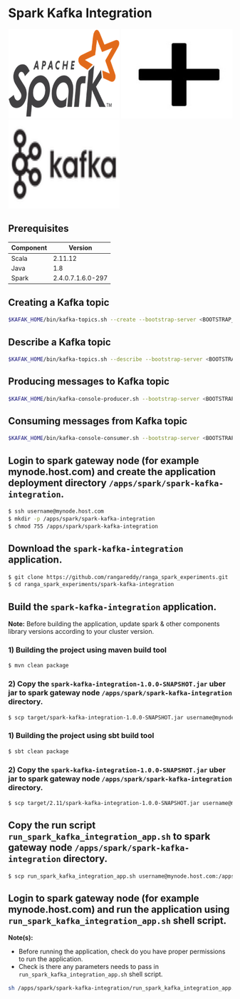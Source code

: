 # Spark Kafka Integration

<div>
        <img src="https://github.com/rangareddy/ranga-logos/blob/main/frameworks/spark/spark_logo.png?raw=true" height="200" width="250"/>
        <img src="https://github.com/rangareddy/ranga-logos/blob/main/others/plus_logo.png?raw=true" height="200" width="250"/>
        <img src="https://github.com/rangareddy/ranga-logos/blob/main/frameworks/kafka/kafka_logo.png?raw=true" height="200" width="250"/>
</div>


## Prerequisites

|Component|Version|
|---------|-------|
|Scala|2.11.12|
|Java|1.8|
|Spark|2.4.0.7.1.6.0-297|


## Creating a Kafka topic
```sh
$KAFAK_HOME/bin/kafka-topics.sh --create --bootstrap-server <BOOTSTRAP_SERVER_HOST>:<PORT> --replication-factor 3 --partitions 5 --topic <TOPIC_NAME>
```

## Describe a Kafka topic
```sh
$KAFAK_HOME/bin/kafka-topics.sh --describe --bootstrap-server <BOOTSTRAP_SERVER_HOST>:<PORT> --topic <TOPIC_NAME>
```

## Producing messages to Kafka topic
```sh
$KAFAK_HOME/bin/kafka-console-producer.sh --bootstrap-server <BOOTSTRAP_SERVER_HOST>:<PORT> --topic <TOPIC_NAME>
```

## Consuming messages from Kafka topic
```sh
$KAFAK_HOME/bin/kafka-console-consumer.sh --bootstrap-server <BOOTSTRAP_SERVER_HOST>:<PORT> --topic <TOPIC_NAME> --from-beginning
```

## Login to spark gateway node (for example mynode.host.com) and create the application deployment directory `/apps/spark/spark-kafka-integration`.
```sh
$ ssh username@mynode.host.com
$ mkdir -p /apps/spark/spark-kafka-integration
$ chmod 755 /apps/spark/spark-kafka-integration
```

## Download the `spark-kafka-integration` application.
```sh
$ git clone https://github.com/rangareddy/ranga_spark_experiments.git
$ cd ranga_spark_experiments/spark-kafka-integration
```

## Build the `spark-kafka-integration` application.
**Note:** Before building the application, update spark & other components library versions according to your cluster version.

### 1) Building the project using maven build tool

```sh
$ mvn clean package
```

### 2) Copy the `spark-kafka-integration-1.0.0-SNAPSHOT.jar` uber jar to spark gateway node `/apps/spark/spark-kafka-integration` directory.

```sh
$ scp target/spark-kafka-integration-1.0.0-SNAPSHOT.jar username@mynode.host.com:/apps/spark/spark-kafka-integration
```

### 1) Building the project using sbt build tool

```sh
$ sbt clean package
```

### 2) Copy the `spark-kafka-integration-1.0.0-SNAPSHOT.jar` uber jar to spark gateway node `/apps/spark/spark-kafka-integration` directory.

```sh
$ scp target/2.11/spark-kafka-integration-1.0.0-SNAPSHOT.jar username@mynode.host.com:/apps/spark/spark-kafka-integration
```

## Copy the run script `run_spark_kafka_integration_app.sh` to spark gateway node `/apps/spark/spark-kafka-integration` directory.

```sh
$ scp run_spark_kafka_integration_app.sh username@mynode.host.com:/apps/spark/spark-kafka-integration
```

## Login to spark gateway node (for example mynode.host.com) and run the application using `run_spark_kafka_integration_app.sh` shell script.

**Note(s):**
* Before running the application, check do you have proper permissions to run the application.
* Check is there any parameters needs to pass in `run_spark_kafka_integration_app.sh` shell script.

```sh
sh /apps/spark/spark-kafka-integration/run_spark_kafka_integration_app.sh
```